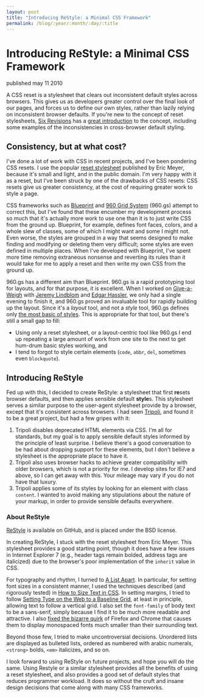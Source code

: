 ```yaml
---
layout: post
title: "Introducing ReStyle: a Minimal CSS Framework"
permalink: /blog/:year/:month/:day/:title
---
```



# Introducing ReStyle: a Minimal CSS Framework

<span class="pubdate">published may 11 2010</span>

<p>A CSS reset is a stylesheet that clears out inconsistent default styles across browsers. This gives us as developers greater control over the final look of our pages, and forces us to define our own styles, rather than lazily relying on inconsistent browser defaults. If you're new to the concept of reset stylesheets, <a href="http://sixrevisions.com/">Six Revisions</a> has a <a href="http://sixrevisions.com/css/css-tips/css-tip-1-resetting-your-styles-with-css-reset/">great introduction</a> to the concept, including some examples of the inconsistencies in cross-browser default styling.</p>

<h2>Consistency, but at what cost?</h2>

<p>I've done a lot of work with CSS in recent projects, and I've been pondering CSS resets. I use the popular <a href="http://meyerweb.com/eric/tools/css/reset/">reset stylesheet</a> published by Eric Meyer, because it's small and light, and in the public domain. I'm very happy with it as a reset, but I've been struck by one of the drawbacks of CSS resets: CSS resets give us greater consistency, at the cost of requiring greater work to style a page. </p>

<p>CSS frameworks such as <a href="http://www.blueprintcss.org/">Blueprint</a> and <a href="http://960.gs/">960 Grid System</a> (960.gs) attempt to correct this, but I've found that these encumber my development process so much that it's actually more work to use one than it is to just write CSS from the ground up. Blueprint, for example, defines font faces, colors, and a whole slew of classes, some of which I might want and some I might not. Even worse, the styles are grouped in a way that seems designed to make finding and modifying or deleting them very difficult; some styles are even defined in multiple places. When I've developed with Blueprint, I've spent more time removing extraneous nonsense and reverting its rules than it would take for me to apply a reset and then write my own CSS from the ground up. </p>

<p>960.gs has a different aim than Blueprint. 960.gs is a rapid prototyping tool for layouts, and for that purpose, it is excellent. When I worked on <a href="http://www.giveaweigh.com/">Give-a-Weigh</a> with <a href="http://webdevilaz.com/">Jeremy Lindblom</a> and <a href="http://edgarhassler.com/">Edgar Hassler</a>, we only had a single evening to finish it, and 960.gs proved an invaluable tool for rapidly building up the layout. Since it's a <em>layout</em> tool, and not a <em>style</em> tool, 960.gs defines only <a href="http://github.com/nathansmith/960-Grid-System/blob/master/code/css/uncompressed/text.css">the most basic of styles</a>. This is appropriate for that tool, but there's still a small gap to fill:</p>

<ul>
<li>Using only a reset stylesheet, or a layout-centric tool like 960.gs I end up repeating a large amount of work from one site to the next to get hum-drum basic styles working, and </li>
<li>I tend to forgot to style certain elements (<code>code</code>, <code>abbr</code>, <code>del</code>, sometimes even <code>blockquote</code>).</li>
</ul>

<h2>Introducing ReStyle</h2>

<p>Fed up with this, I decided to create ReStyle: a stylesheet that first <strong>re</strong>sets browser defaults, and then applies sensible default <strong>style</strong>s. This stylesheet serves a similar purpose to the user-agent stylesheet provide by a browser, except that it's consistent across browsers. I had seen <a href="http://devkick.com/lab/tripoli/">Tripoli</a>, and found it to be a great project, but had a few gripes with it:</p>

<ol>
<li>Tripoli disables deprecated HTML elements via CSS. I'm all for standards, but my goal is to apply sensible default styles informed by the principle of least surprise. I believe there's a good conversation to be had about dropping support for these elements, but I don't believe a stylesheet is the appropriate place to have it.</li>
<li>Tripoli also uses browser hacks to achieve greater compatibility with older browsers, which is not a priority for me. I develop sites for IE7 and above, so I can get away with this. Your mileage may vary if you do not have that luxury.</li>
<li>Tripoli applies some of its styles by looking for an element with class <code>content</code>. I wanted to avoid making any stipulations about the nature of your markup, in order to provide sensible defaults everywhere.</li>
</ol>

<h3>About ReStyle</h3>

<p><a href="https://github.com/dtb/Restyle">ReStyle</a> is available on GitHub, and is placed under the BSD license.</p>

<p>In creating ReStyle, I stuck with the reset stylesheet from Eric Meyer. This stylesheet provides a good starting point, though it does have a few issues in Internet Explorer 7 (e.g., header tags remain bolded, address tags are italicized) due to the browser's poor implementation of the <code>inherit</code> value in CSS.</p>

<p>For typography and rhythm, I turned to <a href="http://www.alistapart.com/">A List Apart</a>. In particular, for setting font sizes in a consistent manner, I used the techniques described (and rigorously tested) in <a href="http://www.alistapart.com/articles/howtosizetextincss/">How to Size Text in CSS</a>. In setting margins, I tried to follow <a href="http://www.alistapart.com/articles/settingtypeontheweb/">Setting Type on the Web to a Baseline Grid</a>, at least in principle, allowing text to follow a vertical grid. I also set the <code>font-family</code> of body text to be a sans-serif, simply because I find it to be much more readable and attractive. I also <a href="http://www.undermyhat.org/blog/2009/09/css-font-family-monospace-renders-inconsistently-in-firefox-and-chrome/">fixed the bizarre quirk</a> of Firefox and Chrome that causes them to display monospaced fonts much smaller than their surrounding text.</p>

<p>Beyond those few, I tried to make uncontroversial decisions. Unordered lists are displayed as bulleted lists, ordered as numbered with arabic numerals, <code>&lt;strong&gt;</code> bolds, <code>&lt;em&gt;</code> italicizes, and so on. </p>

<p>I look forward to using ReStyle on future projects, and hope you will do the same. Using Restyle or a similar stylesheet provides all the benefits of using a reset stylesheet, and also provides a good set of default styles that reduces programmer workload. It does so without the cruft and insane design decisions that come along with many CSS frameworks.</p>
